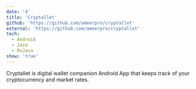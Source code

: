 ```yaml
---
date: '4'
title: 'Cryptallet'
github: 'https://github.com/ameerpro/cryptallet'
external: 'https://github.com/ameerpro/cryptallet'
tech:
  - Android
  - Java
  - RxJava
show: 'true'
---
```


Cryptallet is digital wallet companion Android App that keeps track of your cryptocurrency and market rates.
